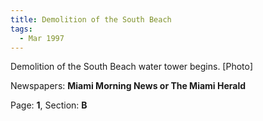 ```yaml
---  
title: Demolition of the South Beach  
tags:  
  - Mar 1997  
---  
```

  
Demolition of the South Beach water tower begins. [Photo]  
  
Newspapers: **Miami Morning News or The Miami Herald**  
  
Page: **1**, Section: **B** 
